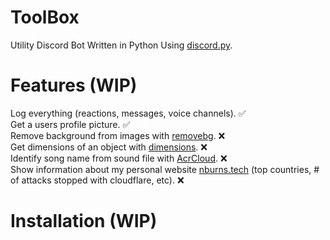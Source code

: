# ToolBox
Utility Discord Bot Written in Python Using [discord.py](https://github.com/Rapptz/discord.py).

# Features (WIP)
Log everything (reactions, messages, voice channels). ✅  
Get a users profile picture. ✅  
Remove background from images with [removebg](https://www.remove.bg/api). ❌  
Get dimensions of an object with [dimensions](https://www.dimensions.com/). ❌  
Identify song name from sound file with [AcrCloud](https://www.acrcloud.com/identify-songs-music-recognition-online). ❌  
Show information about my personal website [nburns.tech](https://nburns.tech) (top countries, # of attacks stopped with cloudflare, etc). ❌    


# Installation (WIP)